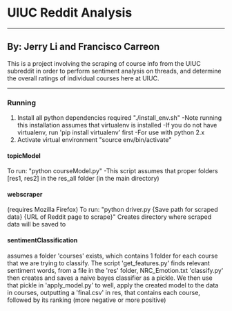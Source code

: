 # UIUC Reddit Analysis

-----------------------

## By: Jerry Li and Francisco Carreon

This is a project involving the scraping of course info from the UIUC subreddit in order to
perform sentiment analysis on threads, and determine the overall ratings of individual
courses here at UIUC.

-----------------------

### Running

1) Install all python dependencies required  "./install_env.sh"
    -Note running this installation assumes that virtualenv is installed
    -If you do not have virtualenv, run 'pip install virtualenv' first
    -For use with python 2.x
2) Activate virtual environment "source env/bin/activate"

#### topicModel

To run: "python courseModel.py"
    -This script assumes that proper folders [res1, res2] in the res_all folder (in the main directory)

#### webscraper

(requires Mozilla Firefox)
To run: "python driver.py {Save path for scraped data} {URL of Reddit page to scrape}"
Creates directory where scraped data will be saved to

#### sentimentClassification

assumes a folder 'courses' exists, which contains 1 folder for each course that we are trying to classify.
The script 'get_features.py' finds relevant sentiment words, from a file in the 'res' folder, NRC_Emotion.txt
'classify.py' then creates and saves a naive bayes classifier as a pickle. We then use that pickle in 
'apply_model.py' to well, apply the created model to the data in courses, outputting a 'final.csv' in res, that
contains each course, followed by its ranking (more negative or more positive)
